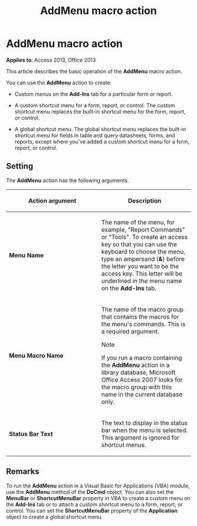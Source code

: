 ﻿---
title: AddMenu macro action
TOCTitle: AddMenu macro action
ms:assetid: 4eb2afa0-ed1f-41b1-d27f-b3ce7a73d2bb
ms:mtpsurl: https://msdn.microsoft.com/library/Ff193760(v=office.15)
ms:contentKeyID: 48544762
ms.date: 09/18/2015
mtps_version: v=office.15
f1_keywords:
- vbaac10.chm37891
f1_categories:
- Office.Version=v15
---

# AddMenu macro action


**Applies to**: Access 2013, Office 2013

This article describes the basic operation of the **AddMenu** macro action.

You can use the **AddMenu** action to create:

- Custom menus on the **Add-Ins** tab for a particular form or report.

- A custom shortcut menu for a form, report, or control. The custom shortcut menu replaces the built-in shortcut menu for the form, report, or control.

- A global shortcut menu. The global shortcut menu replaces the built-in shortcut menu for fields in table and query datasheets, forms, and reports, except where you've added a custom shortcut menu for a form, report, or control.

## Setting

The **AddMenu** action has the following arguments.

<table>
<colgroup>
<col style="width: 50%" />
<col style="width: 50%" />
</colgroup>
<thead>
<tr class="header">
<th><p>Action argument</p></th>
<th><p>Description</p></th>
</tr>
</thead>
<tbody>
<tr class="odd">
<td><p><strong>Menu Name</strong></p></td>
<td><p>The name of the menu, for example, &quot;Report Commands&quot; or &quot;Tools&quot;. To create an access key so that you can use the keyboard to choose the menu, type an ampersand (<strong>&amp;</strong>) before the letter you want to be the access key. This letter will be underlined in the menu name on the <strong>Add-Ins</strong> tab.</p></td>
</tr>
<tr class="even">
<td><p><strong>Menu Macro Name</strong></p></td>
<td><p>The name of the macro group that contains the macros for the menu's commands. This is a required argument.</p>

> [!NOTE]
> If you run a macro containing the **AddMenu** action in a library database, Microsoft Office Access 2007 looks for the macro group with this name in the current database only.


<p></p></td>
</tr>
<tr class="odd">
<td><p><strong>Status Bar Text</strong></p></td>
<td><p>The text to display in the status bar when the menu is selected. This argument is ignored for shortcut menus.</p></td>
</tr>
</tbody>
</table>


## Remarks

To run the **AddMenu** action in a Visual Basic for Applications (VBA) module, use the **AddMenu** method of the **DoCmd** object. You can also set the **MenuBar** or **ShortcutMenuBar** property in VBA to create a custom menu on the **Add-Ins** tab or to attach a custom shortcut menu to a form, report, or control. You can set the **ShortcutMenuBar** property of the **Application** object to create a global shortcut menu.

